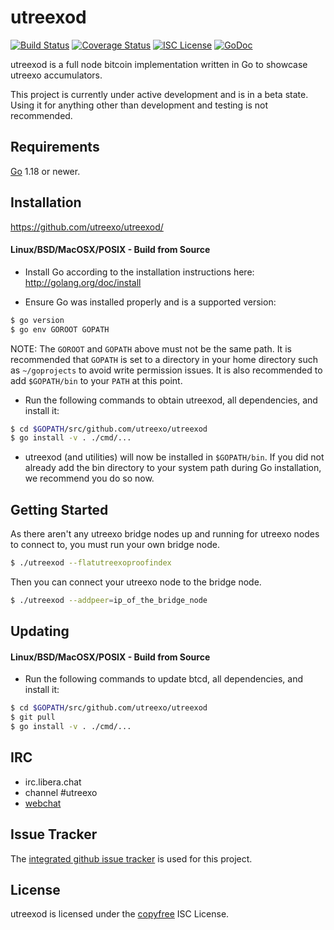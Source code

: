 utreexod
====

[![Build Status](https://github.com/utreexo/utreexod/workflows/Build%20and%20Test/badge.svg)](https://github.com/utreexo/utreexod/actions)
[![Coverage Status](https://coveralls.io/repos/github/utreexo/utreexod/badge.svg?branch=master)](https://coveralls.io/github/utreexo/utreexod?branch=main)
[![ISC License](https://img.shields.io/badge/license-ISC-blue.svg)](http://copyfree.org)
[![GoDoc](https://img.shields.io/badge/godoc-reference-blue.svg)](https://godoc.org/github.com/utreexo/utreexod)

utreexod is a full node bitcoin implementation written in Go to showcase utreexo accumulators.

This project is currently under active development and is in a beta state. Using it for anything other
than development and testing is not recommended.


## Requirements

[Go](http://golang.org) 1.18 or newer.

## Installation

https://github.com/utreexo/utreexod/

#### Linux/BSD/MacOSX/POSIX - Build from Source

- Install Go according to the installation instructions here:
  http://golang.org/doc/install

- Ensure Go was installed properly and is a supported version:

```bash
$ go version
$ go env GOROOT GOPATH
```

NOTE: The `GOROOT` and `GOPATH` above must not be the same path.  It is
recommended that `GOPATH` is set to a directory in your home directory such as
`~/goprojects` to avoid write permission issues.  It is also recommended to add
`$GOPATH/bin` to your `PATH` at this point.

- Run the following commands to obtain utreexod, all dependencies, and install it:

```bash
$ cd $GOPATH/src/github.com/utreexo/utreexod
$ go install -v . ./cmd/...
```

- utreexod (and utilities) will now be installed in ```$GOPATH/bin```.  If you did
  not already add the bin directory to your system path during Go installation,
  we recommend you do so now.

## Getting Started

As there aren't any utreexo bridge nodes up and running for utreexo nodes to
connect to, you must run your own bridge node.


```bash
$ ./utreexod --flatutreexoproofindex
```

Then you can connect your utreexo node to the bridge node.

```bash
$ ./utreexod --addpeer=ip_of_the_bridge_node
```

## Updating

#### Linux/BSD/MacOSX/POSIX - Build from Source

- Run the following commands to update btcd, all dependencies, and install it:

```bash
$ cd $GOPATH/src/github.com/utreexo/utreexod
$ git pull
$ go install -v . ./cmd/...
```

## IRC

- irc.libera.chat
- channel #utreexo
- [webchat](https://web.libera.chat/gamja/?channels=utreexo)

## Issue Tracker

The [integrated github issue tracker](https://github.com/utreexo/utreexod/issues)
is used for this project.

## License

utreexod is licensed under the [copyfree](http://copyfree.org) ISC License.
